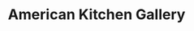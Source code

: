 ---
title: "American Kitchen Gallery"
url: /fresh-meadows/american-kitchen-gallery/
shop: kitchen
---